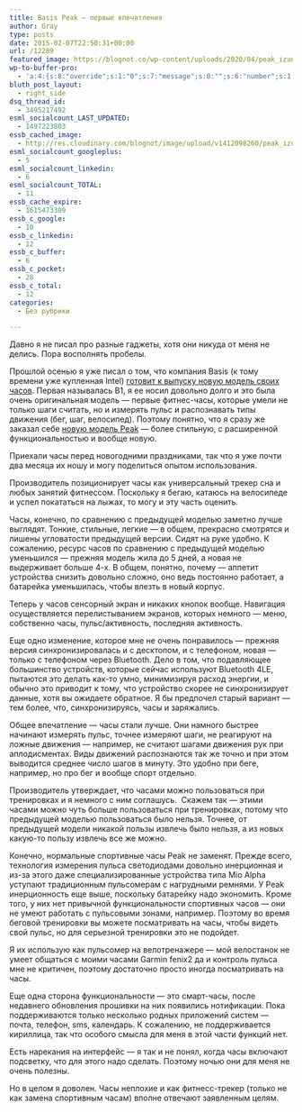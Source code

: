 ```yaml
---
title: Basis Peak — первые впечатления
author: Gray
type: posts
date: 2015-02-07T22:50:31+00:00
url: /12289
featured_image: https://blognot.co/wp-content/uploads/2020/04/peak_izunv7.png
wp-to-buffer-pro:
  - 'a:4:{s:8:"override";s:1:"0";s:7:"message";s:0:"";s:6:"number";s:1:"1";s:16:"alternateMessage";s:0:"";}'
bluth_post_layout:
  - right_side
dsq_thread_id:
  - 3495217492
esml_socialcount_LAST_UPDATED:
  - 1497223803
essb_cached_image:
  - http://res.cloudinary.com/blognot/image/upload/v1412098260/peak_izunv7.png
esml_socialcount_googleplus:
  - 5
esml_socialcount_linkedin:
  - 6
esml_socialcount_TOTAL:
  - 11
essb_cache_expire:
  - 1615473309
essb_c_google:
  - 10
essb_c_linkedin:
  - 12
essb_c_buffer:
  - 6
essb_c_pocket:
  - 28
essb_c_total:
  - 12
categories:
  - Без рубрики

---
```








Давно я не писал про разные гаджеты, хотя они никуда от меня не делись. Пора восполнять пробелы.

Прошлой осенью я уже писал о том, что компания Basis (к тому времени уже купленная Intel) <a title="Basis представляет Peak" href="http://blognot.co/12137" target="_blank">готовит к выпуску новую модель своих часов</a>. Первая называлась B1, я ее носил довольно долго и это была очень оригинальная модель — первые фитнес-часы, которые умели не только шаги считать, но и измерять пульс и распознавать типы движения (бег, шаг, велосипед). Поэтому понятно, что я сразу же заказал себе <a href="http://www.mybasis.com/" target="_blank">новую модель Peak</a> — более стильную, с расширенной функциональностью и вообще новую.

Приехали часы перед новогодними праздниками, так что я уже почти два месяца их ношу и могу поделиться опытом использования.

Производитель позиционирует часы как универсальный трекер сна и любых занятий фитнессом. Поскольку я бегаю, катаюсь на велосипеде и успел покататься на лыжах, то могу и эту часть оценить.

Часы, конечно, по сравнению с предыдущей моделью заметно лучше выглядят. Тонкие, стильные, легкие — в общем, прекрасно смотрятся и лишены угловатости предыдущей версии. Сидят на руке удобно. К сожалению, ресурс часов по сравнению с предыдущей моделью уменьшился — прежняя модель жила до 5 дней, а новая не выдерживает больше 4-х. В общем, понятно, почему — аппетит устройства снизить довольно сложно, оно ведь постоянно работает, а батарейка уменьшилась, чтобы влезть в новый корпус.

Теперь у часов сенсорный экран и никаких кнопок вообще. Навигация осуществляется перелистыванием экранов, которых немного — меню, собственно часы, пульс/активность, последняя активность.

Еще одно изменение, которое мне не очень понравилось — прежняя версия синхронизировалась и с десктопом, и с телефоном, новая — только с телефоном через Bluetooth. Дело в том, что подавляющее большинство устройств, которые сейчас используют Bluetooth 4LE, пытаются это делать как-то умно, минимизируя расход энергии, и обычно это приводит к тому, что устройство скорее не синхронизирует данные, хотя вы ожидаете обратное. Я бы предпочел старый вариант — тем более, что, синхронизируясь, часы и заряжались.

Общее впечатление — часы стали лучше. Они намного быстрее начинают измерять пульс, точнее измеряют шаги, не реагируют на ложные движения — например, не считают шагами движения рук при аплодисментах. Виды движений распознаются так же точно и при этом выводится среднее число шагов в минуту. Это удобно при беге, например, но про бег и вообще спорт отдельно.

Производитель утверждает, что часами можно пользоваться при тренировках и я немного с ним соглашусь.  Скажем так — этими часами можно чуть больше пользоваться при тренировках, потому что предыдущей моделью пользоваться было нельзя. Точнее, от предыдущей модели никакой пользы извлечь было нельзя, а из новых какую-то пользу извлечь все же можно.

Конечно, нормальные спортивные часы Peak не заменят. Прежде всего, технология измерения пульса светодиодами довольно инерционная и из-за этого даже специализированные устройства типа Mio Alpha уступают традиционным пульсомерам с нагрудными ремнями. У Peak инерционность еще выше, поскольку батарейку надо экономить. Кроме того, у них нет привычной функциональности спортивных часов — они не умеют работать с пульсовыми зонами, например. Поэтому во время беговой тренировки вы можете посматривать на часы, чтобы видеть свой пульс, но для серьезной тренировки это не подойдет.

Я их использую как пульсомер на велотренажере — мой велостанок не умеет общаться с моими часами Garmin fenix2 да и контроль пульса мне не критичен, поэтому достаточно просто иногда посматривать на часы.

Еще одна сторона функциональности — это смарт-часы, после недавнего обновления прошивки на них появились нотификации. Пока поддерживаются только несколько родных приложений систем — почта, телефон, sms, календарь. К сожалению, не поддерживается кириллица, так что особого смысла для меня в этой части функций нет.

Есть нарекания на интерфейс — я так и не понял, когда часы включают подсветку, что для этого надо сделать. Поэтому ночью они для меня не очень полезны.

Но в целом я доволен. Часы неплохие и как фитнесс-трекер (только не как замена спортивным часам) вполне отвечают заявленным целям.